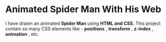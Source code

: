 # Animated Spider Man With His Web 

I have drawn an animated **Spider Man** using **HTML and CSS**. This project contain so many CSS elements like - **positions** , **transform** , **z-index** , **animation** , etc.

